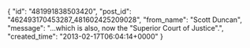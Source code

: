  {
   "id": "481991838503420",
   "post_id": "462493170453287_481602425209028",
   "from_name": "Scott Duncan",
   "message": "...which is also, now the \"Superior Court of Justice\".",
   "created_time": "2013-02-17T06:04:14+0000"
 }
